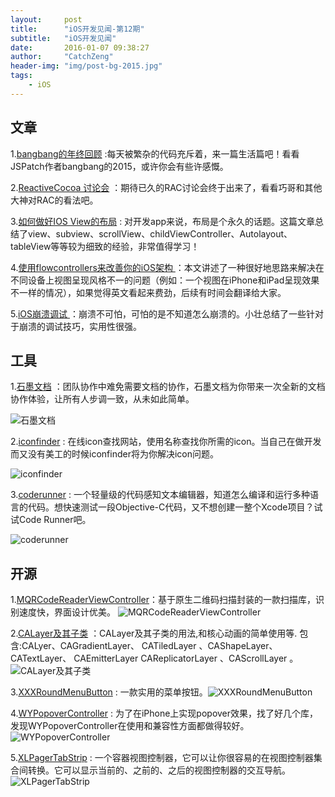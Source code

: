 ```yaml
---
layout:     post
title:      "iOS开发见闻-第12期"
subtitle:   "iOS开发见闻"
date:       2016-01-07 09:38:27 
author:     "CatchZeng"
header-img: "img/post-bg-2015.jpg"
tags:
    - iOS
---
```

<span id="busuanzi_container_page_pv"></span>

## 文章
1.[bangbang的年终回顾](http://blog.cnbang.net/living/2970/) :每天被繁杂的代码充斥着，来一篇生活篇吧！看看JSPatch作者bangbang的2015，或许你会有些许感慨。

2.[ReactiveCocoa 讨论会](http://blog.devtang.com/blog/2016/01/03/reactive-cocoa-discussion/) ：期待已久的RAC讨论会终于出来了，看看巧哥和其他大神对RAC的看法吧。

3.[如何做好IOS View的布局](http://blog.cnbluebox.com/blog/2015/09/18/howtolayoutview/) : 对开发app来说，布局是个永久的话题。这篇文章总结了view、subview、scrollView、childViewController、Autolayout、tableView等等较为细致的经验，非常值得学习！

4.[使用flowcontrollers来改善你的iOS架构 ](http://merowing.info/2016/01/improve-your-ios-architecture-with-flowcontrollers/) ：本文讲述了一种很好地思路来解决在不同设备上视图呈现风格不一的问题（例如：一个视图在iPhone和iPad呈现效果不一样的情况），如果觉得英文看起来费劲，后续有时间会翻译给大家。

5.[iOS崩溃调试 ](http://www.jianshu.com/p/77660e626874#) ：崩溃不可怕，可怕的是不知道怎么崩溃的。小壮总结了一些针对于崩溃的调试技巧，实用性很强。




## 工具
1.[石墨文档](https://shimo.im/) ：团队协作中难免需要文档的协作，石墨文档为你带来一次全新的文档协作体验，让所有人步调一致，从未如此简单。

![石墨文档](http://upload-images.jianshu.io/upload_images/943491-4e210d9a72f1ce87.png?imageMogr2/auto-orient/strip%7CimageView2/2/w/1240)

2.[iconfinder](https://www.iconfinder.com/) : 在线icon查找网站，使用名称查找你所需的icon。当自己在做开发而又没有美工的时候iconfinder将为你解决icon问题。

![iconfinder](http://upload-images.jianshu.io/upload_images/943491-d5313eaf185090fb.png?imageMogr2/auto-orient/strip%7CimageView2/2/w/1240)



3.[coderunner](http://www.jb51.net/softs/265717.html) :  一个轻量级的代码感知文本编辑器，知道怎么编译和运行多种语言的代码。想快速测试一段Objective-C代码，又不想创建一整个Xcode项目？试试Code Runner吧。

![coderunner](http://upload-images.jianshu.io/upload_images/943491-a77e0a2cd8ab73b0.png?imageMogr2/auto-orient/strip%7CimageView2/2/w/1240)


## 开源
1.[MQRCodeReaderViewController](https://github.com/zhengjinghua/MQRCodeReaderViewController)：基于原生二维码扫描封装的一款扫描库，识别速度快，界面设计优美。
![MQRCodeReaderViewController](https://camo.githubusercontent.com/1c5d9e98f640e775bcba6dfcd1b097a6b675986b/687474703a2f2f37786e6664632e636f6d312e7a302e676c622e636c6f7564646e2e636f6d2f7172636f64655f73637265656e73686f742e676966)


2.[CALayer及其子类](http://code.cocoachina.com/view/128968) ：CALayer及其子类的用法,和核心动画的简单使用等. 包含:CALyer、CAGradientLayer、 CATiledLayer 、CAShapeLayer、 CATextLayer、 CAEmitterLayer CAReplicatorLayer 、CAScrollLayer 。
![CALayer及其子类](http://code.cocoachina.com/uploads/attachments/20160105/128968/916fe1dbc63e14ef0ea919b7c9c563c2.gif) 

3.[XXXRoundMenuButton](https://github.com/zsy78191/XXXRoundMenuButton/) : 一款实用的菜单按钮。![XXXRoundMenuButton](https://raw.githubusercontent.com/zsy78191/XXXRoundMenuButton/master/XXXRoundMenu.gif) 

4.[WYPopoverController](https://github.com/sammcewan/WYPopoverController) : 为了在iPhone上实现popover效果，找了好几个库，发现WYPopoverController在使用和兼容性方面都做得较好。
![WYPopoverController](https://camo.githubusercontent.com/43c604f9b8e72cd52dd8dd4f9f0bd268659655fa/68747470733a2f2f7261772e6769746875622e636f6d2f6e69636f6c61736368656e676465762f5759506f706f766572436f6e74726f6c6c65722f6d61737465722f73637265656e73686f74732f7779706f706f7665725f73637265656e73686f745f322e706e67)

5.[XLPagerTabStrip](https://github.com/xmartlabs/XLPagerTabStrip) : 一个容器视图控制器，它可以让你很容易的在视图控制器集合间转换。它可以显示当前的、之前的、之后的视图控制器的交互导航。
![XLPagerTabStrip](https://github.com/xmartlabs/XLPagerTabStrip/raw/master/XLPagerTabStrip/Demo/PagerSlidingTabStrip.gif)